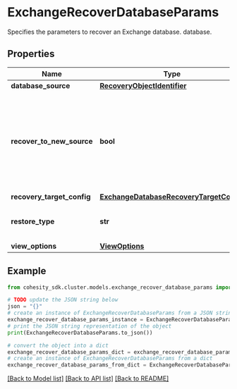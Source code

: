 # ExchangeRecoverDatabaseParams

Specifies the parameters to recover an Exchange database. database.

## Properties

Name | Type | Description | Notes
------------ | ------------- | ------------- | -------------
**database_source** | [**RecoveryObjectIdentifier**](RecoveryObjectIdentifier.md) |  | 
**recover_to_new_source** | **bool** | Specifies the parameter whether the recovery should be performed to a new or an existing Source Target. | 
**recovery_target_config** | [**ExchangeDatabaseRecoveryTargetConfig**](ExchangeDatabaseRecoveryTargetConfig.md) |  | [optional] 
**restore_type** | **str** | Specifies the type of exchange restore. | 
**view_options** | [**ViewOptions**](ViewOptions.md) |  | [optional] 

## Example

```python
from cohesity_sdk.cluster.models.exchange_recover_database_params import ExchangeRecoverDatabaseParams

# TODO update the JSON string below
json = "{}"
# create an instance of ExchangeRecoverDatabaseParams from a JSON string
exchange_recover_database_params_instance = ExchangeRecoverDatabaseParams.from_json(json)
# print the JSON string representation of the object
print(ExchangeRecoverDatabaseParams.to_json())

# convert the object into a dict
exchange_recover_database_params_dict = exchange_recover_database_params_instance.to_dict()
# create an instance of ExchangeRecoverDatabaseParams from a dict
exchange_recover_database_params_from_dict = ExchangeRecoverDatabaseParams.from_dict(exchange_recover_database_params_dict)
```
[[Back to Model list]](../README.md#documentation-for-models) [[Back to API list]](../README.md#documentation-for-api-endpoints) [[Back to README]](../README.md)


